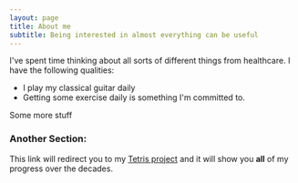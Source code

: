 ```yaml
---
layout: page
title: About me
subtitle: Being interested in almost everything can be useful
---
```


I've spent time thinking about all sorts of different things from healthcare. I have the following qualities:

- I play my classical guitar daily
- Getting some exercise daily is something I'm committed to.

Some more stuff

### Another Section:

This link will redirect you to my [Tetris project](https://www.youtube.com/watch?v=b1z4JfxFb6c) and it will show you **all** of my progress over the decades.
